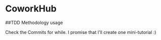 # CoworkHub
##TDD Methodology usage

Check the Commits for while. 
I promise that I'll create one mini-tutorial :) 
